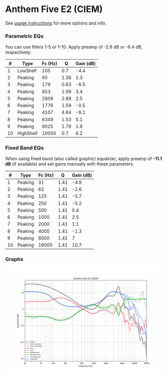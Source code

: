 # Anthem Five E2 (CIEM)
See [usage instructions](https://github.com/jaakkopasanen/AutoEq#usage) for more options and info.

### Parametric EQs
You can use filters 1-5 or 1-10. Apply preamp of -2.8 dB or -6.4 dB, respectively.

|   # | Type      |   Fc (Hz) |    Q |   Gain (dB) |
|-----|-----------|-----------|------|-------------|
|   1 | LowShelf  |       105 | 0.7  |        -4.4 |
|   2 | Peaking   |        65 | 1.36 |         1.3 |
|   3 | Peaking   |       179 | 0.63 |        -6.5 |
|   4 | Peaking   |       853 | 1.09 |         3.4 |
|   5 | Peaking   |      2809 | 2.89 |         2.5 |
|   6 | Peaking   |      1776 | 1.59 |        -0.5 |
|   7 | Peaking   |      4107 | 4.64 |        -6.1 |
|   8 | Peaking   |      6349 | 1.53 |         5.1 |
|   9 | Peaking   |      9025 | 1.76 |         1.9 |
|  10 | HighShelf |     10000 | 0.7  |         6.2 |

### Fixed Band EQs
When using fixed band (also called graphic) equalizer, apply preamp of **-11.1 dB** (if available) and set gains manually with these parameters.

|   # | Type    |   Fc (Hz) |    Q |   Gain (dB) |
|-----|---------|-----------|------|-------------|
|   1 | Peaking |        31 | 1.41 |        -4.9 |
|   2 | Peaking |        62 | 1.41 |        -2.6 |
|   3 | Peaking |       125 | 1.41 |        -5.7 |
|   4 | Peaking |       250 | 1.41 |        -5.2 |
|   5 | Peaking |       500 | 1.41 |         0.4 |
|   6 | Peaking |      1000 | 1.41 |         2.5 |
|   7 | Peaking |      2000 | 1.41 |         1.1 |
|   8 | Peaking |      4000 | 1.41 |        -1.3 |
|   9 | Peaking |      8000 | 1.41 |         7   |
|  10 | Peaking |     16000 | 1.41 |        10.7 |

### Graphs
![](./Anthem%20Five%20E2%20(CIEM).png)
